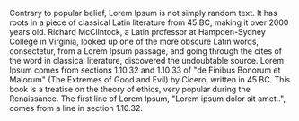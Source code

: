 Contrary to popular belief, Lorem Ipsum is not simply random text. It has roots in a piece of classical
 Latin literature from 45 BC, making it over 2000 years old. Richard McClintock, a Latin professor at 
 Hampden-Sydney College in Virginia, looked up one of the more obscure Latin words, consectetur, from a Lorem 
 Ipsum passage, and going through the cites of the word in classical literature, discovered the undoubtable 
 source. Lorem Ipsum comes from sections 1.10.32 and 1.10.33 of "de Finibus Bonorum et Malorum" (The Extremes of 
 Good and Evil) by Cicero, written in 45 BC. This book is a treatise on the theory of ethics, very popular during 
 the Renaissance. The first line of Lorem Ipsum, "Lorem ipsum dolor sit amet..", comes from a line in section 1.10.32.
